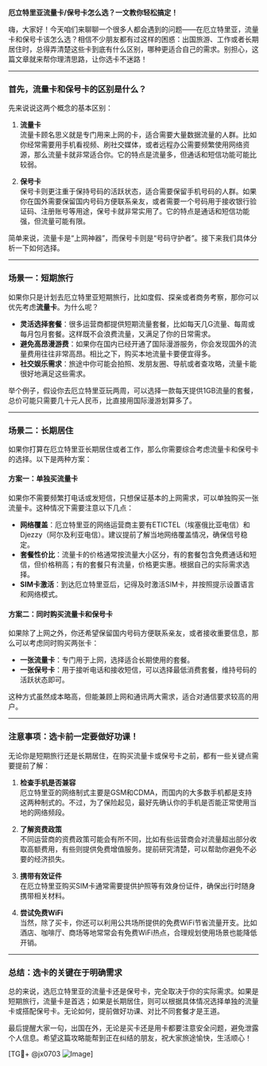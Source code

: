 **厄立特里亚流量卡/保号卡怎么选？一文教你轻松搞定！**

嗨，大家好！今天咱们来聊聊一个很多人都会遇到的问题——在厄立特里亚，流量卡和保号卡该怎么选？相信不少朋友都有过这样的困惑：出国旅游、工作或者长期居住时，总得弄清楚这些卡到底有什么区别，哪种更适合自己的需求。别担心，这篇文章就来帮你理清思路，让你选卡不迷路！

---

### **首先，流量卡和保号卡的区别是什么？**

先来说说这两个概念的基本区别：

1. **流量卡**  
   流量卡顾名思义就是专门用来上网的卡，适合需要大量数据流量的人群。比如你经常需要用手机看视频、刷社交媒体，或者远程办公需要频繁使用网络资源，那么流量卡就非常适合你。它的特点是流量多，但通话和短信功能可能比较弱。

2. **保号卡**  
   保号卡则更注重于保持号码的活跃状态，适合需要保留手机号码的人群。如果你在国外需要保留国内号码方便联系亲友，或者需要一个号码用于接收银行验证码、注册账号等用途，保号卡就非常实用了。它的特点是通话和短信功能强，但流量可能有限。

简单来说，流量卡是“上网神器”，而保号卡则是“号码守护者”。接下来我们具体分析一下如何选择。

---

### **场景一：短期旅行**
如果你只是计划去厄立特里亚短期旅行，比如度假、探亲或者商务考察，那你可以优先考虑**流量卡**。为什么呢？

- **灵活选择套餐**：很多运营商都提供短期流量套餐，比如每天几G流量、每周或每月包月套餐。这样既不会浪费流量，又满足了你的日常需求。
- **避免高昂漫游费**：如果你在国内已经开通了国际漫游服务，你会发现国外的流量费用往往非常高昂。相比之下，购买本地流量卡要便宜得多。
- **社交娱乐需求**：旅途中你可能会拍照、发朋友圈、导航或者查攻略，流量卡能很好地满足这些需求。

举个例子，假设你去厄立特里亚玩两周，可以选择一款每天提供1GB流量的套餐，总价可能只需要几十元人民币，比直接用国际漫游划算多了。

---

### **场景二：长期居住**
如果你打算在厄立特里亚长期居住或者工作，那么你需要综合考虑流量卡和保号卡的选择。以下是两种方案：

#### **方案一：单独买流量卡**
如果你不需要频繁打电话或发短信，只想保证基本的上网需求，可以单独购买一张流量卡。这种情况下需要注意以下几点：
- **网络覆盖**：厄立特里亚的网络运营商主要有ETICTEL（埃塞俄比亚电信）和Djezzy（阿尔及利亚电信）。建议提前了解当地网络覆盖情况，确保信号稳定。
- **套餐性价比**：流量卡的价格通常按流量大小区分，有的套餐包含免费通话和短信，但价格稍高；有的套餐只有流量，价格更实惠。根据自己的实际需求选择。
- **SIM卡激活**：到达厄立特里亚后，记得及时激活SIM卡，并按照提示设置语言和网络模式。

#### **方案二：同时购买流量卡和保号卡**
如果除了上网之外，你还希望保留国内号码方便联系亲友，或者接收重要信息，那么可以考虑同时购买两张卡：
- **一张流量卡**：专门用于上网，选择适合长期使用的套餐。
- **一张保号卡**：用于接听电话和接收短信，可以选择最低消费套餐，维持号码的活跃状态即可。

这种方式虽然成本略高，但能兼顾上网和通讯两大需求，适合对通信要求较高的用户。

---

### **注意事项：选卡前一定要做好功课！**

无论你是短期旅行还是长期居住，在购买流量卡或保号卡之前，都有一些关键点需要提前了解：

1. **检查手机是否兼容**  
   厄立特里亚的网络制式主要是GSM和CDMA，而国内的大多数手机都是支持这两种制式的。不过，为了保险起见，最好先确认你的手机是否能正常使用当地的网络频段。

2. **了解资费政策**  
   不同运营商的资费政策可能会有所不同，比如有些运营商会对流量超出部分收取高额费用，有些则提供免费增值服务。提前研究清楚，可以帮助你避免不必要的经济损失。

3. **携带有效证件**  
   在厄立特里亚购买SIM卡通常需要提供护照等有效身份证件，确保出行时随身携带相关材料。

4. **尝试免费WiFi**  
   当然，除了买卡，你还可以利用公共场所提供的免费WiFi节省流量开支。比如酒店、咖啡厅、商场等地常常会有免费WiFi热点，合理规划使用场景也能降低开销。

---

### **总结：选卡的关键在于明确需求**
总的来说，选厄立特里亚的流量卡还是保号卡，完全取决于你的实际需求。如果是短期旅行，流量卡是首选；如果是长期居住，则可以根据具体情况选择单独的流量卡或搭配保号卡。无论如何，提前做好功课、对比不同套餐才是王道。

最后提醒大家一句，出国在外，无论是买卡还是用卡都要注意安全问题，避免泄露个人信息。希望这篇攻略能帮到正在纠结的朋友，祝大家旅途愉快，生活顺心！

[TG💪+ @jx0703 ![Image](https://github.com/user-attachments/assets/dbca1d08-cadb-493c-b0ec-ad6f7a83f270)]